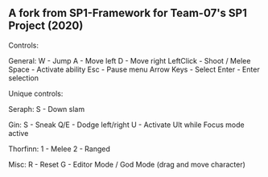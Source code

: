 A fork from SP1-Framework for Team-07's SP1 Project (2020)
--------------------------------------------------------------------------------------
Controls:

General:
W          - Jump
A          - Move left
D          - Move right
LeftClick  - Shoot / Melee
Space      - Activate ability
Esc        - Pause menu
Arrow Keys - Select
Enter      - Enter selection

Unique controls:

Seraph:
S          - Down slam

Gin:
S          - Sneak
Q/E        - Dodge left/right
U          - Activate Ult while Focus mode active

Thorfinn:
1          - Melee
2          - Ranged

Misc:
R - Reset
G - Editor Mode / God Mode (drag and move character)
